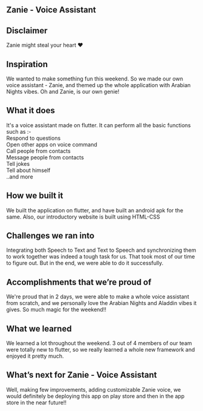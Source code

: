 ## Zanie - Voice Assistant

## Disclaimer
Zanie might steal your heart ❤️
## Inspiration
We wanted to make something fun this weekend. So we made our own voice assistant - Zanie, and themed up the whole application with Arabian Nights vibes. Oh and Zanie, is our own genie!

## What it does
It's a voice assistant made on flutter. It can perform all the basic functions such as :-<br>
Respond to questions <br>
Open other apps on voice command <br>
Call people from contacts <br>
Message people from contacts <br>
Tell jokes <br>
Tell about himself <br>
..and more

## How we built it
We built the application on flutter, and have built an android apk for the same. Also, our introductory website is built using HTML-CSS

## Challenges we ran into
Integrating both Speech to Text and Text to Speech and synchronizing them to work together was indeed a tough task for us. That took most of our time to figure out. But in the end, we were able to do it successfully.

## Accomplishments that we’re proud of
We're proud that in 2 days, we were able to make a whole voice assistant from scratch, and we personally love the Arabian Nights and Aladdin vibes it gives. So much magic for the weekend!!

## What we learned
We learned a lot throughout the weekend. 3 out of 4 members of our team were totally new to flutter, so we really learned a whole new framework and enjoyed it pretty much.

## What’s next for Zanie - Voice Assistant
Well, making few improvements, adding customizable Zanie voice, we would definitely be deploying this app on play store and then in the app store in the near future!!
